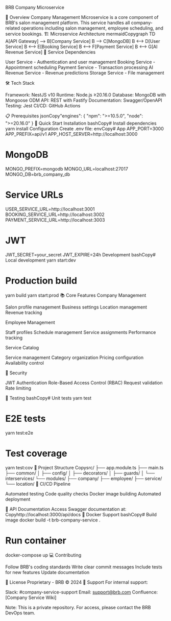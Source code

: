 BRB Company Microservice

🎯 Overview
Company Management Microservice is a core component of BRB's salon management platform. This service handles all company-related operations including salon management, employee scheduling, and service bookings.
🏗️ Microservice Architecture
mermaidCopygraph TD
    A[API Gateway] --> B[Company Service]
    B --> C[MongoDB]
    B <--> D[User Service]
    B <--> E[Booking Service]
    B <--> F[Payment Service]
    B <--> G[AI Revenue Service]
🔗 Service Dependencies

User Service - Authentication and user management
Booking Service - Appointment scheduling
Payment Service - Transaction processing
AI Revenue Service - Revenue predictions
Storage Service - File management

🛠️ Tech Stack

Framework: NestJS v10
Runtime: Node.js ≥20.16.0
Database: MongoDB with Mongoose ODM
API: REST with Fastify
Documentation: Swagger/OpenAPI
Testing: Jest
CI/CD: GitHub Actions

📋 Prerequisites
jsonCopy"engines": {
    "npm": ">=10.5.0",
    "node": ">=20.16.0"
}
🚀 Quick Start
Installation
bashCopy# Install dependencies
yarn install
Configuration
Create .env file:
envCopy# App
APP_PORT=3000
APP_PREFIX=api/v1
APP_HOST_SERVER=http://localhost:3000

# MongoDB
MONGO_PREFIX=mongodb
MONGO_URL=localhost:27017
MONGO_DB=brb_company_db

# Service URLs
USER_SERVICE_URL=http://localhost:3001
BOOKING_SERVICE_URL=http://localhost:3002
PAYMENT_SERVICE_URL=http://localhost:3003

# JWT
JWT_SECRET=your_secret
JWT_EXPIRE=24h
Development
bashCopy# Local development
yarn start:dev

# Production build
yarn build
yarn start:prod
📚 Core Features
Company Management

Salon profile management
Business settings
Location management
Revenue tracking

Employee Management

Staff profiles
Schedule management
Service assignments
Performance tracking

Service Catalog

Service management
Category organization
Pricing configuration
Availability control

🔐 Security

JWT Authentication
Role-Based Access Control (RBAC)
Request validation
Rate limiting

🧪 Testing
bashCopy# Unit tests
yarn test

# E2E tests
yarn test:e2e

# Test coverage
yarn test:cov
📂 Project Structure
Copysrc/
├── app.module.ts
├── main.ts
├── common/
│   ├── config/
│   ├── decorators/
│   ├── guards/
│   └── interservices/
└── modules/
    ├── company/
    ├── employee/
    ├── service/
    └── location/
🔄 CI/CD Pipeline

Automated testing
Code quality checks
Docker image building
Automated deployment

📝 API Documentation
Access Swagger documentation at:
Copyhttp://localhost:3000/api/docs
🐳 Docker Support
bashCopy# Build image
docker build -t brb-company-service .

# Run container
docker-compose up
💻 Contributing

Follow BRB's coding standards
Write clear commit messages
Include tests for new features
Update documentation

📜 License
Proprietary - BRB © 2024
🤝 Support
For internal support:

Slack: #company-service-support
Email: support@brb.com
Confluence: [Company Service Wiki]


Note: This is a private repository. For access, please contact the BRB DevOps team.
